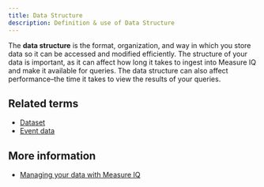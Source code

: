 ```yaml
---
title: Data Structure 
description: Definition & use of Data Structure 
---
```

The **data structure** is the format, organization, and way in which you store data so it can be accessed and modified efficiently. The structure of your data is important, as it can affect how long it takes to ingest into Measure IQ and make it available for queries. The data structure can also affect performance–the time it takes to view the results of your queries.

## Related terms

- [Dataset](../dataset-table)
- [Event data](../event-data)

## More information

- [Managing your data with Measure IQ](https://behavure.ai/docs/wiki/spaces/CSSD/pages/1690763456/Managing+your+data)